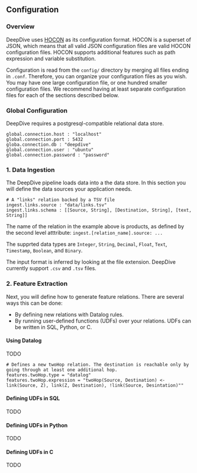 ## Configuration

### Overview

DeepDive uses [HOCON](https://github.com/typesafehub/config/blob/master/HOCON.md) as its configuration format. HOCON is a superset of JSON, which means that all valid JSON configuration files are valid HOCON configuration files. HOCON supports additional features such as path expression and variable substitution.

Configuration is read from the `config/` directory by merging all files ending in `.conf`. Therefore, you can organize your configuration files as you wish. You may have one large configuration file, or one hundred smaller configuration files. We recommend having at least separate configuration files for each of the sections described below.

### Global Configuration

DeepDive requires a postgresql-compatible relational data store. 

```
global.connection.host : "localhost"
global.connection.port : 5432
globa.connection.db : "deepdive"
global.connection.user : "ubuntu"
global.connection.password : "password"
```

### 1. Data Ingestion

The DeepDive pipeline loads data into a the data store. In this section you will define the data sources your application needs.

```
# A "links" relation backed by a TSV file
ingest.links.source : "data/links.tsv"
ingest.links.schema : [[Source, String], [Destination, String], [text, String]]
```

The name of the relation in the example above is products, as defined by the second level atttribute: `ingest.[relation_name].source: ... `

The supprted data types are `Integer`, `String`, `Decimal`, `Float`, `Text`, `Timestamp`, `Boolean`, and `Binary`.

The input format is inferred by looking at the file extension. DeepDive currently support `.csv` and `.tsv` files.


### 2. Feature Extraction

Next, you will define how to generate feature relations. There are several ways this can be done:

- By defining new relations with Datalog rules.
- By running user-defined functions (UDFs) over your relations. UDFs can be written in SQL, Python, or C.

#### Using Datalog

TODO 

```
# Defines a new twoHop relation. The destination is reachable only by going through at least one additional hop.
features.twoHop.type = "datalog"
features.twoHop.expression = "twoHop(Source, Destination) <- link(Source, Z), link(Z, Destination), !link(Source, Desintation)""
```

#### Defining UDFs in SQL

TODO

#### Defining UDFs in Python

TODO

#### Defining UDFs in C

TODO







